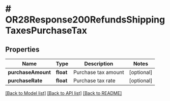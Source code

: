 # # OR28Response200RefundsShippingTaxesPurchaseTax

## Properties

Name | Type | Description | Notes
------------ | ------------- | ------------- | -------------
**purchaseAmount** | **float** | Purchase tax amount | [optional]
**purchaseRate** | **float** | Purchase tax rate | [optional]

[[Back to Model list]](../../README.md#models) [[Back to API list]](../../README.md#endpoints) [[Back to README]](../../README.md)
